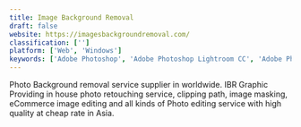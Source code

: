 ```yaml
---
title: Image Background Removal
draft: false 
website: https://imagesbackgroundremoval.com/
classification: ['']
platform: ['Web', 'Windows']
keywords: ['Adobe Photoshop', 'Adobe Photoshop Lightroom CC', 'Adobe Photoshop Mix', 'Background Burner', 'BackgroundRemove.photos', 'Clipping Path Arts', 'GIMP', 'Offshore Clipping Path', 'Photo Background Remover', 'Super PhotoCut']
---
```

Photo Background removal service supplier in worldwide. IBR Graphic Providing in house photo retouching service, clipping path, image masking, eCommerce image editing and all kinds of Photo editing service with high quality at cheap rate in Asia.